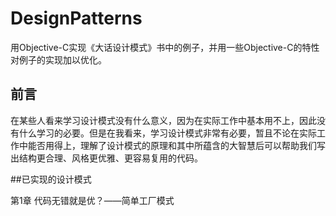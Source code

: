 # DesignPatterns

用Objective-C实现《大话设计模式》书中的例子，并用一些Objective-C的特性对例子的实现加以优化。

## 前言

在某些人看来学习设计模式没有什么意义，因为在实际工作中基本用不上，因此没有什么学习的必要。但是在我看来，学习设计模式非常有必要，暂且不论在实际工作中能否用得上，理解了设计模式的原理和其中所蕴含的大智慧后可以帮助我们写出结构更合理、风格更优雅、更容易复用的代码。

##已实现的设计模式

第1章 代码无错就是优？——简单工厂模式
